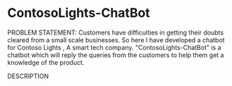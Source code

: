# ContosoLights-ChatBot
PROBLEM STATEMENT:
Customers have difficulties in getting their doubts cleared from a small scale businesses. So here I have developed a chatbot for Contoso Lights , A smart tech company. "ContosoLights-ChatBot" is a chatbot which will reply the queries from the customers to help them get a knowledge of the product.

DESCRIPTION
